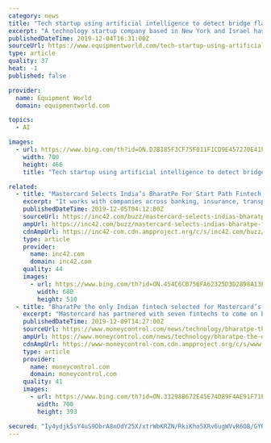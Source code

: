 ```yaml
---
category: news
title: "Tech startup using artificial intelligence to detect bridge flaws"
excerpt: "A technology startup company based in New York and Israel has begun deploying artificial intelligence to find flaws in bridges and tunnels long before a collapse occurs. Dynamic Infrastructure aims to create “medical records” for bridges, tunnels and elevated highways. Using images captured by smartphone, drones and laser scanning ..."
publishedDateTime: 2019-12-04T16:31:00Z
sourceUrl: https://www.equipmentworld.com/tech-startup-using-artificial-intelligence-to-detect-bridge-flaws/
type: article
quality: 37
heat: -1
published: false

provider:
  name: Equipment World
  domain: equipmentworld.com

topics:
  - AI

images:
  - url: https://www.bing.com/th?id=ON.D7B185F3CF75F011F1CD9E457270E41F
    width: 700
    height: 466
    title: "Tech startup using artificial intelligence to detect bridge flaws"

related:
  - title: "Mastercard Selects India’s BharatPe For Start Path Fintech Accelerator"
    excerpt: "It works with companies across banking, insurance, transportation, consumer goods and more. Founded this year, Eureka AI has offices in Bengaluru, Seattle, Singapore and Jakarta. Hydrogen: New York-based global fintech acceleration startup helps other fintech companies and solutions go to market in a faster and more efficient way. It claims to ..."
    publishedDateTime: 2019-12-05T04:12:00Z
    sourceUrl: https://inc42.com/buzz/mastercard-selects-indias-bharatpe-for-start-path-fintech-accelerator/
    ampUrl: https://inc42.com/buzz/mastercard-selects-indias-bharatpe-for-start-path-fintech-accelerator/amp/
    cdnAmpUrl: https://inc42-com.cdn.ampproject.org/c/s/inc42.com/buzz/mastercard-selects-indias-bharatpe-for-start-path-fintech-accelerator/amp/
    type: article
    provider:
      name: inc42.com
      domain: inc42.com
    quality: 44
    images:
      - url: https://www.bing.com/th?id=ON.454C6CB756FA62325D3D2898A13F5D32
        width: 680
        height: 510
  - title: "BharatPe the only Indian fintech selected for Mastercard’s Accelerate program"
    excerpt: "Mastercard has partnered with seven fintechs to come on board its Accelerate programme. The start-ups include India’s BharatPe, Indonesia’s Eureka AI, Kenya’s Kasha, US-based Hydrogen and Ziosk, Israel’s Cyberwrite and mmuze. BharatPe is a digital bank that enables small- and medium-sized merchants in India to accept payments."
    publishedDateTime: 2019-12-09T14:27:00Z
    sourceUrl: https://www.moneycontrol.com/news/technology/bharatpe-the-only-indian-fintech-selected-for-mastercards-accelerate-program-4713751.html
    ampUrl: https://www.moneycontrol.com/news/technology/bharatpe-the-only-indian-fintech-selected-for-mastercards-accelerate-program-4713751.html/amp
    cdnAmpUrl: https://www-moneycontrol-com.cdn.ampproject.org/c/s/www.moneycontrol.com/news/technology/bharatpe-the-only-indian-fintech-selected-for-mastercards-accelerate-program-4713751.html/amp
    type: article
    provider:
      name: moneycontrol.com
      domain: moneycontrol.com
    quality: 41
    images:
      - url: https://www.bing.com/th?id=ON.33298B672E45E74D89F4AE91F71E7A1B
        width: 700
        height: 393

secured: "Iy4ydjk5sY4uS9DbrA8nOdY25X/xtrWbKRZN/RkiKho5XRv6ugWVvR6OB/GYRVFv7/rsEO9UDI7xfYtO7CEA9WoJZp3GeqoxhYXRdjpfIfmzca/b3+50iEL7zRBHsD/m1ZUKcGDba4+w8qvZ2cTTHf5dVCyMCKif4nC+9NvzggdoGI7N9Fgfmrj+gqJX5ZjkrnRaTP2/HbeTeAtce/AE+79ULxbEj/1hHjq7omoxjnCvTorl2QEzzBKqiVmHL9u+ExeLL/PwyHhNYFxTzLqmgw==;hYfUvb3np+oH3OtFSRwfMA=="
---
```


